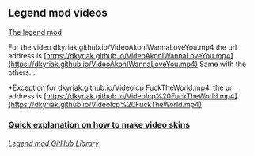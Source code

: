 ## Legend mod videos
[The legend mod](https://legendmod.ml)


For the video dkyriak.github.io/VideoAkonIWannaLoveYou.mp4 the url address is [https://dkyriak.github.io/VideoAkonIWannaLoveYou.mp4](https://dkyriak.github.io/VideoAkonIWannaLoveYou.mp4)
Same with the others...

*Exception for dkyriak.github.io/VideoIcp FuckTheWorld.mp4, the url address is [https://dkyriak.github.io/VideoIcp%20FuckTheWorld.mp4](https://dkyriak.github.io/VideoIcp%20FuckTheWorld.mp4)

### [Quick explanation on how to make video skins](https://legendmod.ml/developers/videoskins.html)

###### [Legend mod GitHub Library](https://github.com/jimboy3100/jimboy3100.github.io)
